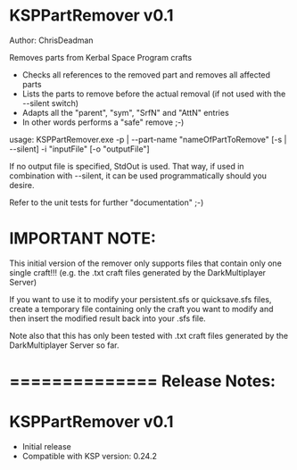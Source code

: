 KSPPartRemover v0.1
======================
Author: ChrisDeadman

Removes parts from Kerbal Space Program crafts

* Checks all references to the removed part and removes all affected parts
* Lists the parts to remove before the actual removal (if not used with the --silent switch)
* Adapts all the "parent", "sym", "SrfN" and "AttN" entries
* In other words performs a "safe" remove ;-)

usage: KSPPartRemover.exe -p | --part-name "nameOfPartToRemove" [-s | --silent] -i "inputFile" [-o "outputFile"]

If no output file is specified, StdOut is used.
That way, if used in combination with --silent, it can be used programmatically should you desire.

Refer to the unit tests for further "documentation" ;-)

IMPORTANT NOTE:
================
This initial version of the remover only supports files that contain only one single craft!!!
(e.g. the .txt craft files generated by the DarkMultiplayer Server)

If you want to use it to modify your persistent.sfs or quicksave.sfs files, create a temporary file containing only the craft
you want to modify and then insert the modified result back into your .sfs file.

Note also that this has only been tested with .txt craft files generated by the DarkMultiplayer Server so far.

==============
Release Notes:
===============

KSPPartRemover v0.1
===================
* Initial release
* Compatible with KSP version: 0.24.2
